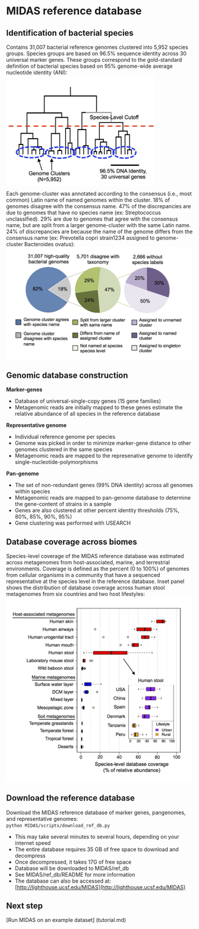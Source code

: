 # MIDAS reference database

## Identification of bacterial species
Contains 31,007 bacterial reference genomes clustered into 5,952 species groups. Species groups are based on 96.5% sequence identity across 30 universal marker genes. These groups correspond to the gold-standard definition of bacterial species based on 95% genome-wide average nucleotide identity (ANI):  
<img src="../images/genome_clusters.jpg" width="400" align="center"/>   
    
Each genome-cluster was annotated according to the consensus (i.e., most common) Latin name of named genomes within the cluster. 18% of genomes disagree with the consensus name. 47% of the discrepancies are due to genomes that have no species name (ex: Streptococcus unclassified). 29% are due to genomes that agree with the consensus name, but are split from a larger genome-cluster with the same Latin name. 24% of discrepancies are because the name of the genome differs from the consensus name (ex: Prevotella copri strain1234 assigned to genome-cluster Bacteroides ovatus):  
<img src="../images/taxonomy_discrepancy.jpg" width="500" align="center"/>   
      
## Genomic database construction

**Marker-genes**

* Database of universal-single-copy genes (15 gene families) 
* Metagenomic reads are initially mapped to these genes estimate the relative abundance of all species in the reference database

**Representative genome** 

* Individual reference genome per species
* Genome was picked in order to minimize marker-gene distance to other genomes clustered in the same species
* Metagenomic reads are mapped to the represenative genome to identify single-nucleotide-polymorphisms

**Pan-genome**

* The set of non-redundant genes (99% DNA identity) across all genomes within species
* Metagenomic reads are mapped to pan-genome database to determine the gene-content of strains in a sample
* Genes are also clustered at other percent identity thresholds (75%, 80%, 85%, 90%, 95%)
* Gene clustering was performed with USEARCH

## Database coverage across biomes

Species-level coverage of the MIDAS reference database was estimated across metagenomes from host-associated, marine, and terrestrial environments. Coverage is defined as the percent (0 to 100%) of genomes from cellular organisms in a community that have a sequenced representative at the species level in the reference database. Inset panel shows the distribution of database coverage across human stool metagenomes from six countries and two host lifestyles:  
<img src="../images/database_coverage.jpg" width="500" align="center"/>  


## Download the reference database
Download the MIDAS reference database of marker genes, pangenomes, and representative genomes:  
`python MIDAS/scripts/download_ref_db.py`  
* This may take several minutes to several hours, depending on your internet speed
* The entire database requires 35 GB of free space to download and decompress
* Once decompressed, it takes 17G of free space
* Database will be downloaded to MIDAS/ref_db
* See MIDAS/ref_db/README for more information
* The database can also be accessed at: [http://lighthouse.ucsf.edu/MIDAS](http://lighthouse.ucsf.edu/MIDAS) 


## Next step
[Run MIDAS on an example dataset] (tutorial.md)
